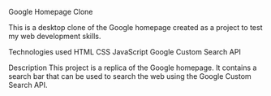 Google Homepage Clone

This is a desktop clone of the Google homepage created as a project to test my web development skills.

Technologies used
    HTML
    CSS
    JavaScript
    Google Custom Search API

Description
This project is a replica of the Google homepage. It contains a search bar that can be used to search the web using the Google Custom Search API.